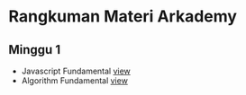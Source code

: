 # Rangkuman Materi Arkademy

## Minggu 1
- Javascript Fundamental <a href="https://github.com/rifanid98/arkademy-rangkuman-materi/blob/master/week1/fundamental-javascript/fundamental-javascript.md">view</a>
- Algorithm Fundamental <a href="https://github.com/rifanid98/arkademy-rangkuman-materi/blob/master/week1/fundamental-algorithm/fundamental-algorithm.md">view</a>